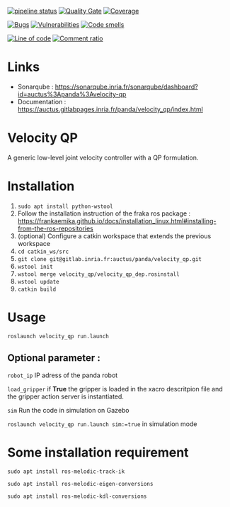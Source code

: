 [![pipeline status](https://gitlab.inria.fr/auctus/panda/velocity_qp/badges/master/pipeline.svg)](https://gitlab.inria.fr/auctus/panda/velocity-qp/commits/master)
[![Quality Gate](https://sonarqube.inria.fr/sonarqube/api/badges/gate?key=auctus:panda:velocity-qp)](https://sonarqube.inria.fr/sonarqube/dashboard/index/auctus:panda:velocity-qp)
[![Coverage](https://sonarqube.inria.fr/sonarqube/api/badges/measure?key=auctus:panda:velocity-qp&metric=coverage)](https://sonarqube.inria.fr/sonarqube/dashboard/index/auctus:panda:velocity-qp)

[![Bugs](https://sonarqube.inria.fr/sonarqube/api/badges/measure?key=auctus:panda:velocity-qp&metric=bugs)](https://sonarqube.inria.fr/sonarqube/dashboard/index/auctus:panda:velocity-qp)
[![Vulnerabilities](https://sonarqube.inria.fr/sonarqube/api/badges/measure?key=auctus:panda:velocity-qp&metric=vulnerabilities)](https://sonarqube.inria.fr/sonarqube/dashboard/index/auctus:panda:velocity-qp)
[![Code smells](https://sonarqube.inria.fr/sonarqube/api/badges/measure?key=auctus:panda:velocity-qp&metric=code_smells)](https://sonarqube.inria.fr/sonarqube/dashboard/index/auctus:panda:velocity-qp)

[![Line of code](https://sonarqube.inria.fr/sonarqube/api/badges/measure?key=auctus:panda:velocity-qp&metric=ncloc)](https://sonarqube.inria.fr/sonarqube/dashboard/index/auctus:panda:velocity-qp)
[![Comment ratio](https://sonarqube.inria.fr/sonarqube/api/badges/measure?key=auctus:panda:velocity-qp&metric=comment_lines_density)](https://sonarqube.inria.fr/sonarqube/dashboard/index/auctus:panda:velocity-qp)

# Links
- Sonarqube : https://sonarqube.inria.fr/sonarqube/dashboard?id=auctus%3Apanda%3Avelocity-qp
- Documentation : https://auctus.gitlabpages.inria.fr/panda/velocity_qp/index.html



# Velocity QP

A generic low-level joint velocity controller with a QP formulation.

# Installation
1. `sudo apt install python-wstool`
2. Follow the installation instruction of the fraka ros package : https://frankaemika.github.io/docs/installation_linux.html#installing-from-the-ros-repositories
3. (optional) Configure a catkin workspace that extends the previous workspace
4. `cd catkin_ws/src`
5. `git clone git@gitlab.inria.fr:auctus/panda/velocity_qp.git`
5. `wstool init `
6. `wstool merge velocity_qp/velocity_qp_dep.rosinstall`
7. `wstool update`
8. `catkin build`

# Usage

`roslaunch velocity_qp run.launch`

## Optional parameter : 

`robot_ip` IP adress of the panda robot

`load_gripper` if **True** the gripper is loaded in the xacro descritpion file and the gripper action server is instantiated.

`sim` Run the code in simulation on Gazebo

`roslaunch velocity_qp run.launch sim:=true` in simulation mode


# Some installation requirement

`sudo apt install ros-melodic-track-ik`

`sudo apt install ros-melodic-eigen-conversions`

`sudo apt install ros-melodic-kdl-conversions`